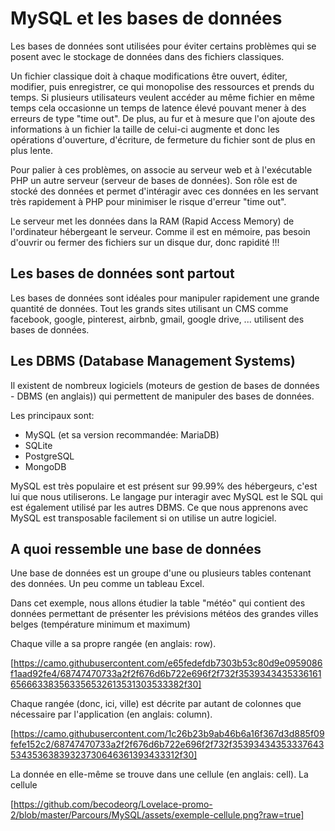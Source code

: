 # MySQL et les bases de données

Les bases de données sont utilisées pour éviter certains problèmes qui se posent avec le stockage de données dans des fichiers classiques.

Un fichier classique doit à chaque modifications être ouvert, éditer, modifier, puis enregistrer, ce qui monopolise des ressources et prends du temps. Si plusieurs utilisateurs veulent accéder au même fichier en même temps cela occasionne un temps de latence élevé pouvant mener à des erreurs de type "time out". De plus, au fur et à mesure que l'on ajoute des informations à un fichier la taille de celui-ci augmente et donc les opérations d'ouverture, d'écriture, de fermeture du fichier sont de plus en plus lente.

Pour palier à ces problèmes, on associe au serveur web et à l'exécutable PHP un autre serveur (serveur de bases de données). Son rôle est de stocké des données et permet d'intéragir avec ces données en les servant très rapidement à PHP pour minimiser le risque d'erreur "time out". 

Le serveur met les données dans la RAM (Rapid Access Memory) de l'ordinateur hébergeant le serveur. Comme il est en mémoire, pas besoin d'ouvrir ou fermer des fichiers sur un disque dur, donc rapidité !!!

## Les bases de données sont partout

Les bases de données sont idéales pour manipuler rapidement une grande quantité de données. Tout les grands sites utilisant un CMS comme facebook, google, pinterest, airbnb, gmail, google drive, ... utilisent des bases de données.

## Les DBMS (Database Management Systems)

Il existent de nombreux logiciels (moteurs de gestion de bases de données - DBMS (en anglais)) qui permettent de manipuler des bases de données. 

Les principaux sont: 

* MySQL (et sa version recommandée: MariaDB)
* SQLite
* PostgreSQL
* MongoDB

MySQL est très populaire et est présent sur 99.99% des hébergeurs, c'est lui que nous utiliserons. 
Le langage pur interagir avec MySQL est le SQL qui est également utilisé par les autres DBMS. Ce que nous apprenons avec MySQL est transposable facilement si on utilise un autre logiciel.

## A quoi ressemble une base de données

Une base de données est un groupe d'une ou plusieurs tables contenant des données. Un peu comme un tableau Excel. 

Dans cet exemple, nous allons étudier la table "météo" qui contient des données permettant de présenter les prévisions météos des grandes villes belges (température minimum et maximum)

Chaque ville a sa propre rangée (en anglais: row).

[https://camo.githubusercontent.com/e65fedefdb7303b53c80d9e0959086f1aad92fe4/68747470733a2f2f676d6b722e696f2f732f3539343435336161656663383563356532613531303533382f30]

Chaque rangée (donc, ici, ville) est décrite par autant de colonnes que nécessaire par l'application (en anglais: column).

[https://camo.githubusercontent.com/1c26b23b9ab46b6a16f367d3d885f09fefe152c2/68747470733a2f2f676d6b722e696f2f732f3539343435333764353435363839323730646361393433312f30]

La donnée en elle-même se trouve dans une cellule (en anglais: cell).
La cellule

[https://github.com/becodeorg/Lovelace-promo-2/blob/master/Parcours/MySQL/assets/exemple-cellule.png?raw=true]


